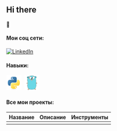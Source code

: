 ## Hi there 
:wave:
#### Мои соц сети:
<a href="https://www.linkedin.com/in/maria-luchkova-375ba9269/">
  <img src="https://img.shields.io/badge/LinkedIn-blue?style=for-the-badge&logo=linkedin&logoColor=white" alt="LinkedIn"/>
</a>

#### Навыки:
<div>
  <img src="https://github.com/devicons/devicon/blob/master/icons/python/python-original.svg" title="Python" alt="Python" width="40" height="40"/>&nbsp;
  <img src="https://github.com/devicons/devicon/blob/master/icons/go/go-original.svg" title="GoLang" alt="GoLang" width="40" height="40"/>&nbsp;
</div>


#### Все мои проекты:
| Название | Описание | Инструменты |
| :--------: | :-------: | :-------: |
|               |            |             |
